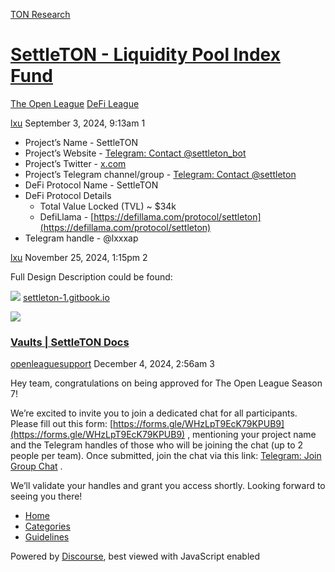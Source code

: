 [TON Research](/)

# [SettleTON - Liquidity Pool Index Fund](/t/settleton-liquidity-pool-index-fund/30445)

[The Open League](/c/the-open-league/defi-battle/63)  [DeFi League](/c/the-open-league/defi-battle/63) 

    

[lxu](https://tonresear.ch/u/lxu)  September 3, 2024, 9:13am  1

*   Project’s Name - SettleTON
*   Project’s Website - [Telegram: Contact @settleton\_bot](https://t.me/settleton_bot/start)
*   Project’s Twitter - [x.com](https://x.com/tonsettle)
*   Project’s Telegram channel/group - [Telegram: Contact @settleton](https://t.me/settleton)
*   DeFi Protocol Name - SettleTON
*   DeFi Protocol Details
    *   Total Value Locked (TVL) ~ $34k
    *   DefiLlama - [https://defillama.com/protocol/settleton](https://defillama.com/protocol/settleton)
*   Telegram handle - @lxxxap

 

[lxu](https://tonresear.ch/u/lxu) November 25, 2024, 1:15pm  2

Full Design Description could be found:

![](https://1230625421-files.gitbook.io/~/files/v0/b/gitbook-x-prod.appspot.com/o/organizations%2FvUSbJm8BA5o2H3Nwaqp8%2Fsites%2Fsite_1qxcH%2Ficon%2FZct2iMha0s3gI6fO0xhB%2Flogo.png?alt=media&token=5ba66e1f-5441-4189-ba2b-76e6f24fc468) [settleton-1.gitbook.io](https://settleton-1.gitbook.io/settleton/settleton-ecosystem/smart-contracts/vaults)

![](https://settleton-1.gitbook.io/settleton/~gitbook/ogimage/UgyrcGSN7XteLZXUyy94)

### [Vaults | SettleTON Docs](https://settleton-1.gitbook.io/settleton/settleton-ecosystem/smart-contracts/vaults)

 

[openleaguesupport](https://tonresear.ch/u/openleaguesupport) December 4, 2024, 2:56am  3

Hey team, congratulations on being approved for The Open League Season 7!

We’re excited to invite you to join a dedicated chat for all participants. Please fill out this form: [https://forms.gle/WHzLpT9EcK79KPUB9](https://forms.gle/WHzLpT9EcK79KPUB9) , mentioning your project name and the Telegram handles of those who will be joining the chat (up to 2 people per team). Once submitted, join the chat via this link: [Telegram: Join Group Chat](https://t.me/+TbKriSZt35BiNmUy) .

We’ll validate your handles and grant you access shortly. Looking forward to seeing you there!

 

*   [Home](/)
*   [Categories](/categories)
*   [Guidelines](/guidelines)

Powered by [Discourse](https://www.discourse.org), best viewed with JavaScript enabled